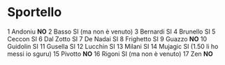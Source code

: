 # Sportello

1 Andoniu   **NO**
2 Basso     SI (ma non è venuto)
3 Bernardi  SI
4 Brunello  SI
5 Ceccon    SI
6 Dal Zotto SI
7 De Nadai  SI
8 Frighetto SI
9 Guazzo    **NO**
10 Guidolin SI
11 Gusella  SI
12 Lucchin  SI
13 Milani   SI
14 Mujagic  SI (1.50 li ho messi io sguru)
15 Pivotto  **NO**
16 Rigoni   SI (ma non è venuto)
17 Zen      **NO**
